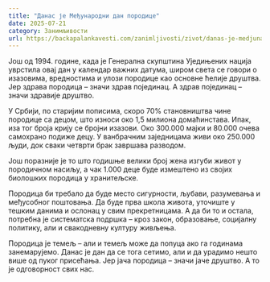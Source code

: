 ```yaml
---
title: "Данас је Међународни дан породице"
date: 2025-07-21
category: Занимљивости
url: https://backapalankavesti.com/zanimljivosti/zivot/danas-je-medjunarodni-dan-porodice/
---
```


Још од 1994. године, када је Генерална скупштина Уједињених нација уврстила овај дан у календар важних датума, широм света се говори о изазовима, вредностима и улози породице као основне ћелије друштва. Јер здрава породица – значи здрав појединац. А здрав појединац – значи здравије друштво.

У Србији, по старијим пописима, скоро 70% становништва чине породице са децом, што износи око 1,5 милиона домаћинстава. Ипак, иза тог броја крију се бројни изазови. Око 300.000 мајки и 80.000 очева самохрано подиже децу. У ванбрачним заједницама живи око 250.000 људи, док сваки четврти брак завршава разводом.

Још поразније је то што годишње велики број жена изгуби живот у породичном насиљу, а чак 1.000 деце буде измештено из својих биолошких породица у хранитељске.

Породица би требало да буде место сигурности, љубави, разумевања и међусобног поштовања. Да буде прва школа живота, уточиште у тешким данима и ослонац у свим прекретницама. А да би то и остала, потребна је систематска подршка – кроз закон, образовање, социјалну политику, али и свакодневну културу живљења.

Породица је темељ – али и темељ може да попуца ако га годинама занемарујемо. Данас је дан да се тога сетимо, али и да урадимо нешто више од пуког присећања. Јер јача породица – значи јаче друштво. А то је одговорност свих нас.
